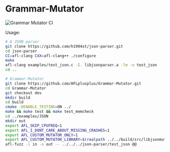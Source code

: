 # Grammar-Mutator

![Grammar Mutator CI](https://github.com/AFLplusplus/Grammar-Mutator/workflows/Grammar%20Mutator%20CI/badge.svg)

Usage:

```bash
# A JSON parser
git clone https://github.com/h1994st/json-parser.git
cd json-parser
CC=afl-clang CXX=afl-clang++ ./configure
make
afl-clang examples/test_json.c -I. libjsonparser.a -lm -o test_json
cd ..

# Grammar-Mutator
git clone https://github.com/AFLplusplus/Grammar-Mutator.git
cd Grammar-Mutator
git checkout dev
mkdir build
cd build
cmake -DENABLE_TESTING=ON ../
make && make test && make test_memcheck
cd ../examples/JSON
mkdir out
export AFL_SKIP_CPUFREQ=1
export AFL_I_DONT_CARE_ABOUT_MISSING_CRASHES=1
export AFL_CUSTOM_MUTATOR_ONLY=1
export AFL_CUSTOM_MUTATOR_LIBRARY=$(realpath ../../build/src/libjsonmutator.so)
afl-fuzz -i in -o out -- ../../../json-parser/test_json @@
```
